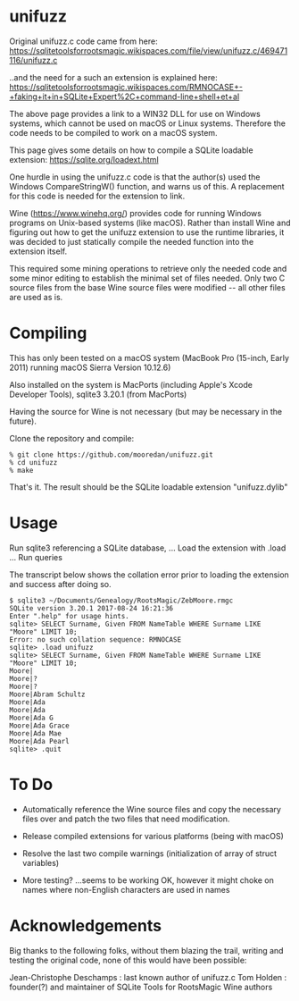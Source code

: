 # unifuzz



Original unifuzz.c code came from here:
https://sqlitetoolsforrootsmagic.wikispaces.com/file/view/unifuzz.c/469471116/unifuzz.c

..and the need for a such an extension is explained here: 
https://sqlitetoolsforrootsmagic.wikispaces.com/RMNOCASE+-+faking+it+in+SQLite+Expert%2C+command-line+shell+et+al


The above page provides a link to a WIN32 DLL for use on Windows systems, which cannot be used on macOS or Linux systems.
Therefore the code needs to be compiled to work on a macOS system.

This page gives some details on how to compile a SQLite loadable extension:
https://sqlite.org/loadext.html


One hurdle in using the unifuzz.c code is that the author(s) used the Windows CompareStringW()
function, and warns us of this.  A replacement for this code is needed for the extension to
link. 

Wine (https://www.winehq.org/) provides code for running Windows programs on Unix-based systems (like macOS).
Rather than install Wine and figuring out how to get the unifuzz extension to use the runtime libraries, it
was decided to just statically compile the needed function into the extension itself.

This required some mining operations to retrieve only the needed code and some minor editing to establish
the minimal set of files needed.  Only two C source files from the base Wine source files were modified --
all other files are used as is.

Compiling
================================
This has only been tested on a macOS system (MacBook Pro (15-inch, Early 2011) running macOS Sierra Version 10.12.6)

Also installed on the system is MacPorts (including Apple's Xcode Developer Tools), sqlite3 3.20.1 (from MacPorts)

Having the source for Wine is not necessary (but may be necessary in the future).

Clone the repository and compile:

```
% git clone https://github.com/mooredan/unifuzz.git
% cd unifuzz
% make
```

That's it. The result should be the SQLite loadable extension "unifuzz.dylib"

Usage
================================
Run sqlite3 referencing a SQLite database,
... Load the extension with .load
... Run queries

The transcript below shows the collation error prior to 
loading the extension and success after doing so.

```
$ sqlite3 ~/Documents/Genealogy/RootsMagic/ZebMoore.rmgc
SQLite version 3.20.1 2017-08-24 16:21:36
Enter ".help" for usage hints.
sqlite> SELECT Surname, Given FROM NameTable WHERE Surname LIKE "Moore" LIMIT 10;
Error: no such collation sequence: RMNOCASE
sqlite> .load unifuzz
sqlite> SELECT Surname, Given FROM NameTable WHERE Surname LIKE "Moore" LIMIT 10;
Moore|
Moore|?
Moore|?
Moore|Abram Schultz
Moore|Ada
Moore|Ada
Moore|Ada G
Moore|Ada Grace
Moore|Ada Mae
Moore|Ada Pearl
sqlite> .quit
```


To Do
==============================================================
* Automatically reference the Wine source files and copy the
  necessary files over and patch the two files that need 
  modification.

* Release compiled extensions for various platforms (being with macOS)

* Resolve the last two compile warnings (initialization of array of struct
  variables)

* More testing? ...seems to be working OK, however it might choke on names
  where non-English characters are used in names


Acknowledgements
=================================
Big thanks to the following folks, without them blazing the trail,
writing and testing the original code, none of this would have been
possible:

Jean-Christophe Deschamps : last known author of unifuzz.c
Tom Holden : founder(?) and maintainer of SQLite Tools for RootsMagic
Wine authors


